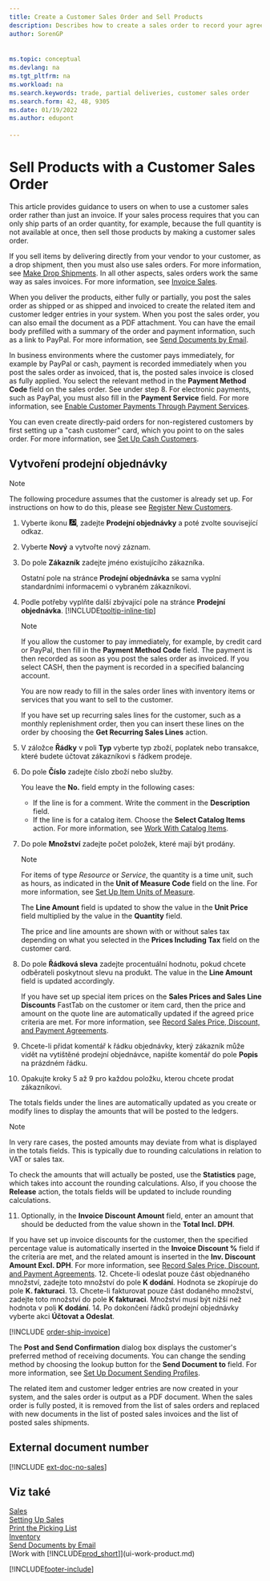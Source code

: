 ```yaml
---
title: Create a Customer Sales Order and Sell Products
description: Describes how to create a sales order to record your agreement with a customer to sell or trade products under specific terms.
author: SorenGP


ms.topic: conceptual
ms.devlang: na
ms.tgt_pltfrm: na
ms.workload: na
ms.search.keywords: trade, partial deliveries, customer sales order
ms.search.form: 42, 48, 9305
ms.date: 01/19/2022
ms.author: edupont

---
```

# Sell Products with a Customer Sales Order

This article provides guidance to users on when to use a customer sales order rather than just an invoice. If your sales process requires that you can only ship parts of an order quantity, for example, because the full quantity is not available at once, then sell those products by making a customer sales order.

If you sell items by delivering directly from your vendor to your customer, as a drop shipment, then you must also use sales orders. For more information, see [Make Drop Shipments](sales-how-drop-shipment.md). In all other aspects, sales orders work the same way as sales invoices. For more information, see [Invoice Sales](sales-how-invoice-sales.md).

When you deliver the products, either fully or partially, you post the sales order as shipped or as shipped and invoiced to create the related item and customer ledger entries in your system. When you post the sales order, you can also email the document as a PDF attachment. You can have the email body prefilled with a summary of the order and payment information, such as a link to PayPal. For more information, see [Send Documents by Email](ui-how-send-documents-email.md).

In business environments where the customer pays immediately, for example by PayPal or cash, payment is recorded immediately when you post the sales order as invoiced, that is, the posted sales invoice is closed as fully applied. You select the relevant method in the **Payment Method Code** field on the sales order. See under step 8. For electronic payments, such as PayPal, you must also fill in the **Payment Service** field. For more information, see [Enable Customer Payments Through Payment Services](sales-how-enable-payment-service-extensions.md).

You can even create directly-paid orders for non-registered customers by first setting up a "cash customer" card, which you point to on the sales order. For more information, see [Set Up Cash Customers](finance-how-to-set-up-cash-customers.md).

## Vytvoření prodejní objednávky

> [!NOTE]  
> The following procedure assumes that the customer is already set up. For instructions on how to do this, please see [Register New Customers](sales-how-register-new-customers.md).

1. Vyberte ikonu ![Žárovky, která otevře funkci Řekněte mi](media/ui-search/search_small.png "Řekněte mi, co chcete dělat"), zadejte **Prodejní objednávky** a poté zvolte související odkaz.
2. Vyberte **Nový** a vytvořte nový záznam.
3. Do pole **Zákazník** zadejte jméno existujícího zákazníka.

   Ostatní pole na stránce **Prodejní objednávka** se sama vyplní standardními informacemi o vybraném zákazníkovi.

4. Podle potřeby vyplňte další zbývající pole na stránce **Prodejní objednávka**. [!INCLUDE[tooltip-inline-tip](includes/tooltip-inline-tip_md.md)]

   > [!NOTE]  
   > If you allow the customer to pay immediately, for example, by credit card or PayPal, then fill in the **Payment Method Code** field. The payment is then recorded as soon as you post the sales order as invoiced. If you select CASH, then the payment is recorded in a specified balancing account.

   You are now ready to fill in the sales order lines with inventory items or services that you want to sell to the customer.

   If you have set up recurring sales lines for the customer, such as a monthly replenishment order, then you can insert these lines on the order by choosing the **Get Recurring Sales Lines** action.
5. V záložce **Řádky** v poli **Typ** vyberte typ zboží, poplatek nebo transakce, které budete účtovat zákazníkovi s řádkem prodeje.

6. Do pole **Číslo** zadejte číslo zboží nebo služby.

   You leave the **No.** field empty in the following cases:

   * If the line is for a comment. Write the comment in the **Description** field.
   * If the line is for a catalog item. Choose the **Select Catalog Items** action. For more information, see [Work With Catalog Items](inventory-how-work-nonstock-items.md).
7. Do pole **Množství** zadejte počet položek, které mají být prodány.

   > [!NOTE]  
   > For items of type *Resource* or *Service*, the quantity is a time unit, such as hours, as indicated in the **Unit of Measure Code** field on the line. For more information, see [Set Up Item Units of Measure](inventory-how-setup-units-of-measure.md).

   The **Line Amount** field is updated to show the value in the **Unit Price** field multiplied by the value in the **Quantity** field.

   The price and line amounts are shown with or without sales tax depending on what you selected in the **Prices Including Tax** field on the customer card.
8. Do pole **Řádková sleva** zadejte procentuální hodnotu, pokud chcete odběrateli poskytnout slevu na produkt. The value in the **Line Amount** field is updated accordingly.

   If you have set up special item prices on the **Sales Prices and Sales Line Discounts** FastTab on the customer or item card, then the price and amount on the quote line are automatically updated if the agreed price criteria are met. For more information, see [Record Sales Price, Discount, and Payment Agreements](sales-how-record-sales-price-discount-payment-agreements.md).
9. Chcete-li přidat komentář k řádku objednávky, který zákazník může vidět na vytištěné prodejní objednávce, napište komentář do pole **Popis** na prázdném řádku.
10. Opakujte kroky 5 až 9 pro každou položku, kterou chcete prodat zákazníkovi.

   The totals fields under the lines are automatically updated as you create or modify lines to display the amounts that will be posted to the ledgers.

   > [!NOTE]
   > In very rare cases, the posted amounts may deviate from what is displayed in the totals fields. This is typically due to rounding calculations in relation to VAT or sales tax.
   >
   > To check the amounts that will actually be posted, use the **Statistics** page, which takes into account the rounding calculations. Also, if you choose the **Release** action, the totals fields will be updated to include rounding calculations.

11. Optionally, in the **Invoice Discount Amount** field, enter an amount that should be deducted from the value shown in the **Total Incl. DPH**.

   If you have set up invoice discounts for the customer, then the specified percentage value is automatically inserted in the **Invoice Discount %** field if the criteria are met, and the related amount is inserted in the **Inv. Discount Amount Excl. DPH**. For more information, see [Record Sales Price, Discount, and Payment Agreements](sales-how-record-sales-price-discount-payment-agreements.md).
12. Chcete-li odeslat pouze část objednaného množství, zadejte toto množství do pole **K dodání**. Hodnota se zkopíruje do pole **K. fakturaci**.
13. Chcete-li fakturovat pouze část dodaného množství, zadejte toto množství do pole **K fakturaci**. Množství musí být nižší než hodnota v poli **K dodání**.
14. Po dokončení řádků prodejní objednávky vyberte akci **Účtovat a Odeslat**.

[!INCLUDE [order-ship-invoice](includes/order-ship-invoice.md)]

The **Post and Send Confirmation** dialog box displays the customer's preferred method of receiving documents. You can change the sending method by choosing the lookup button for the **Send Document to** field. For more information, see [Set Up Document Sending Profiles](sales-how-setup-document-send-profiles.md).

The related item and customer ledger entries are now created in your system, and the sales order is output as a PDF document. When the sales order is fully posted, it is removed from the list of sales orders and replaced with new documents in the list of posted sales invoices and the list of posted sales shipments.

## External document number

[!INCLUDE [ext-doc-no-sales](includes/ext-doc-no-sales.md)]

## Viz také

[Sales](sales-manage-sales.md)  
[Setting Up Sales](sales-setup-sales.md)  
[Print the Picking List](sales-how-print-picking-list.md)  
[Inventory](inventory-manage-inventory.md)  
[Send Documents by Email](ui-how-send-documents-email.md)  
[Work with [!INCLUDE[prod_short](includes/prod_short.md)]](ui-work-product.md)


[!INCLUDE[footer-include](includes/footer-banner.md)]